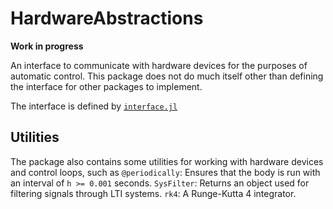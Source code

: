 # HardwareAbstractions

**Work in progress**

An interface to communicate with hardware devices for the purposes of automatic control. This package does not do much itself other than defining the interface for other packages to implement.

The interface is defined by [`interface.jl`](https://github.com/baggepinnen/HardwareAbstractions.jl/blob/main/src/interface.jl)


## Utilities
The package also contains some utilities for working with hardware devices and control loops, such as 
`@periodically`: Ensures that the body is run with an interval of `h >= 0.001` seconds.
`SysFilter`: Returns an object used for filtering signals through LTI systems.
`rk4`: A Runge-Kutta 4 integrator.
